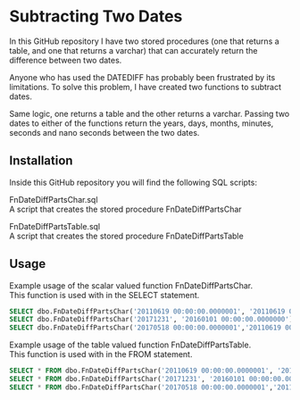 # Subtracting Two Dates

In this GitHub repository I have two stored procedures (one that returns a table, and one that returns a varchar) that can accurately return the difference between two dates.

Anyone who has used the DATEDIFF has probably been frustrated by its limitations. To solve this problem, I have created two functions to subtract dates. 

Same logic, one returns a table and the other returns a varchar. Passing two dates to either of the functions return the years, days, months, minutes, seconds and nano seconds between the two dates.

## Installation

Inside this GitHub repository you will find the following SQL scripts:

FnDateDiffPartsChar.sql  
A script that creates the stored procedure FnDateDiffPartsChar

FnDateDiffPartsTable.sql  
A script that creates the stored procedure FnDateDiffPartsTable

## Usage

Example usage of the scalar valued function FnDateDiffPartsChar.  
This function is used with in the SELECT statement.

```sql
SELECT dbo.FnDateDiffPartsChar('20110619 00:00:00.0000001', '20110619 00:00:00.0000000');
SELECT dbo.FnDateDiffPartsChar('20171231', '20160101 00:00:00.0000000');
SELECT dbo.FnDateDiffPartsChar('20170518 00:00:00.0000001','20110619 00:00:00.1110000');
```
Example usage of the table valued function FnDateDiffPartsTable.  
This function is used with in the FROM statement.

```sql
SELECT * FROM dbo.FnDateDiffPartsChar('20110619 00:00:00.0000001', '20110619 00:00:00.0000000');
SELECT * FROM dbo.FnDateDiffPartsChar('20171231', '20160101 00:00:00.0000000');
SELECT * FROM dbo.FnDateDiffPartsChar('20170518 00:00:00.0000001','20110619 00:00:00.1110000');
```
